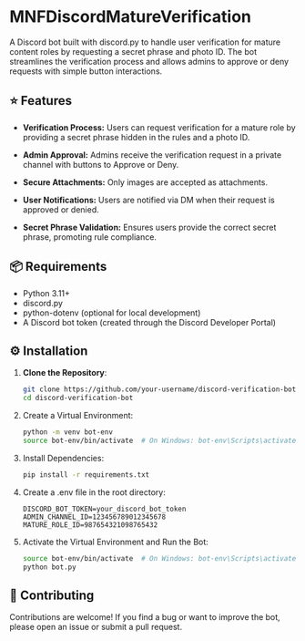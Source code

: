 # MNFDiscordMatureVerification
A Discord bot built with discord.py to handle user verification for mature content roles by requesting a secret phrase and photo ID. The bot streamlines the verification process and allows admins to approve or deny requests with simple button interactions.

## ⭐ Features

- **Verification Process:** Users can request verification for a mature role by providing a secret phrase hidden in the rules and a photo ID.

- **Admin Approval:** Admins receive the verification request in a private channel with buttons to Approve or Deny.

- **Secure Attachments:** Only images are accepted as attachments.

- **User Notifications:** Users are notified via DM when their request is approved or denied.

- **Secret Phrase Validation:** Ensures users provide the correct secret phrase, promoting rule compliance.

## 📦 Requirements
- Python 3.11+
- discord.py
- python-dotenv (optional for local development)
- A Discord bot token (created through the Discord Developer Portal)

## ⚙️ **Installation**

1. **Clone the Repository**:

   ```bash
   git clone https://github.com/your-username/discord-verification-bot.git
   cd discord-verification-bot

2. Create a Virtual Environment:

    ```bash 
    python -m venv bot-env
    source bot-env/bin/activate  # On Windows: bot-env\Scripts\activate
    ```

3. Install Dependencies:

    ```bash
    pip install -r requirements.txt
    ```

4. Create a .env file in the root directory:

    ```
    DISCORD_BOT_TOKEN=your_discord_bot_token
    ADMIN_CHANNEL_ID=123456789012345678
    MATURE_ROLE_ID=987654321098765432
    ```

5. Activate the Virtual Environment and Run the Bot:
    ```bash
    source bot-env/bin/activate  # On Windows: bot-env\Scripts\activate
    python bot.py
    ```

## 💬 Contributing
Contributions are welcome! If you find a bug or want to improve the bot, please open an issue or submit a pull request.